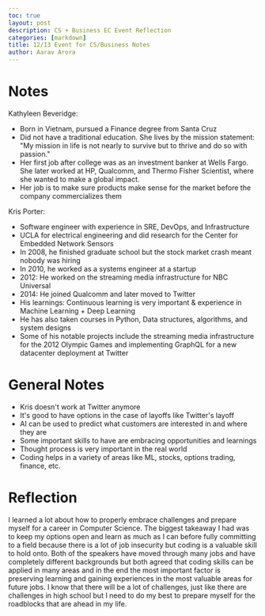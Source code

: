 ```yaml
---
toc: true
layout: post
description: CS + Business EC Event Reflection
categories: [markdown]
title: 12/13 Event for CS/Business Notes
author: Aarav Arora
---
```


# Notes #

Kathyleen Beveridge:
- Born in Vietnam, pursued a Finance degree from Santa Cruz
- Did not have a traditional education. She lives by the mission statement: "My mission in life is not nearly to survive but to thrive and do so with passion." 
- Her first job after college was as an investment banker at Wells Fargo. She later worked at HP, Qualcomm, and Thermo Fisher Scientist, where she wanted to make a global impact. 
- Her job is to make sure products make sense for the market before the company commercializes them

Kris Porter:
- Software engineer with experience in SRE, DevOps, and Infrastructure
- UCLA for electrical engineering and did research for the Center for Embedded Network Sensors
- In 2008, he finished graduate school but the stock market crash meant nobody was hiring
- In 2010, he worked as a systems engineer at a startup
- 2012: He worked on the streaming media infrastructure for NBC Universal
- 2014: He joined Qualcomm and later moved to Twitter
- His learnings: Continuous learning is very important & experience in Machine Learning + Deep Learning
- He has also taken courses in Python, Data structures, algorithms, and system designs
- Some of his notable projects include the streaming media infrastructure for the 2012 Olympic Games and implementing GraphQL for a new datacenter deployment at Twitter

# General Notes #

- Kris doesn't work at Twitter anymore
- It's good to have options in the case of layoffs like Twitter's layoff
- AI can be used to predict what customers are interested in and where they are
- Some important skills to have are embracing opportunities and learnings
- Thought process is very important in the real world
- Coding helps in a variety of areas like ML, stocks, options trading, finance, etc.

# Reflection #

I learned a lot about how to properly embrace challenges and prepare myself for a career in Computer Science. The biggest takeaway I had was to keep my options open and learn as much as I can before fully committing to a field because there is a lot of job insecurity but coding is a valuable skill to hold onto. Both of the speakers have moved through many jobs and have completely different backgrounds but both agreed that coding skills can be applied in many areas and in the end the most important factor is preserving learning and gaining experiences in the most valuable areas for future jobs. I know that there will be a lot of challenges, just like there are challenges in high school but I need to do my best to prepare myself for the roadblocks that are ahead in my life.
